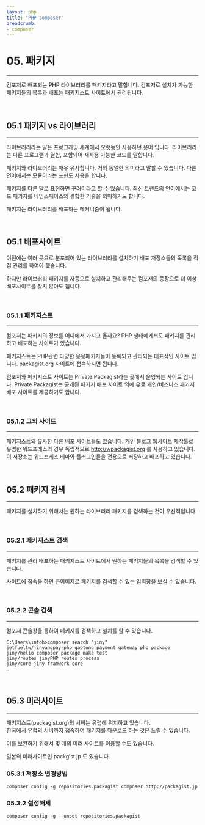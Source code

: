 ```yaml
---
layout: php
title: "PHP composer"
breadcrumb:
- composer
---
```


# 05. 패키지
---

컴포저로 배포되는 PHP 라이브러리를 패키지라고 말합니다. 컴포저로 설치가 가능한 패키지들의 목록과 배포는 패키지스트 사이트에서 관리됩니다.

<br>

## 05.1 패키지 vs 라이브러리
---
라이브러리라는 말은 프로그래밍 세계에서 오랫동안 사용하던 용어 입니다. 라이브러리는 다른 프로그램과 결합, 포함되어 재사용 가능한 코드를 말합니다.

패키지와 라이브러리는 매우 유사합니다. 거의 동일한 의미라고 말할 수 있습니다. 다른 언어에서는 모듈이라는 표현도 사용을 합니다. 

패키지를 다른 말로 표현하면 꾸러미라고 할 수 있습니다. 최신 트랜드의 언어에서는 코드 패키지를 네임스페이스와 결합한 기술을 의미하기도 합니다.

패키지는 라이브러리를 배포하는 메커니즘이 됩니다.

<br>

## 05.1 배포사이트
이전에는 여러 곳으로 분포되어 있는 라이브러리를 설치하기 배포 저장소들의 목록을 직접 관리를 하여야 했습니다.

하지만 라이브러리 패키지를 자동으로 설치하고 관리해주는 컴포저의 등장으로 더 이상 배포사이트를 찾지 않아도 됩니다. 

<br>

### 05.1.1 패키지스트
---
컴포저는 패키지의 정보를 어디에서 가지고 올까요? PHP 생태에게서도 패키지를 관리하고 배포하는 사이트가 있습니다.

페키지스트는 PHP관련 다양한 응용패키지들이 등록되고 관리되는 대표적인 사이트 입니다. packagist.org 사이트에 접속하시면 됩니다. 

 

컴포저와 페키지스트 사이트는 Private Packagist라는 곳에서 운영되는 사이트 입니다. Private Packagist는 공개된 페키지 배포 사이트 외에 유료 개인/비즈니스 패키지 배포 사이트를 제공하기도 합니다.

<br>

### 05.1.2 그외 사이트
---
패키지스트와 유사한 다른 배포 사이트들도 있습니다. 개인 블로그 웹사이트 제작툴로 유명한 워드프레스의 경우 독립적으로 http://wpackagist.org 를 사용하고 있습니다. 이 저장소는 워드프레스 테마와 플러그인들을 전용으로 저장하고 배포하고 있습니다.

 
<br>

## 05.2 패키지 검색
---
패키지를 설치하기 위해서는 원하는 라이브러리 패키지를 검색하는 것이 우선적입니다.

<br>

### 05.2.1 페키지스트 검색
---
패키지를 관리 배포하는 패키지스트 사이트에서 원하는 패키지들의 목록을 검색할 수 있습니다.

사이트에 접속을 하면 큰이미지로 페키지를 검색할 수 있는 입력창을 보실 수 있습니다.
 
<br>

### 05.2.2 콘솔 검색
---
컴포저 콘솔창을 통하여 페키지를 검색하고 설치를 할 수 있습니다.

```
C:\Users\infoh>composer search "jiny"
jetfueltw/jinyangpay-php gaotong payment gateway php package
jiny/hello composer package make test
jiny/routes jinyPHP routes process
jiny/core jiny framwork core
…
```

<br>

## 05.3 미러사이트
---
패키지스트(packagist.org)의 서버는 유럽에 위치하고 있습니다.  
한국에서 유럽의 서버까지 접속하여 패키지를 다운로드 하는 것은 느릴 수 있습니다.

이를 보완하기 위해서 몇 개의 미러 사이트를 이용할 수도 있습니다.

일본의 미러사이트인 packgist.jp 도 있습니다.


### 05.3.1 저장소 변경방법

```
composer config -g repositories.packagist composer http://packagist.jp
```


### 05.3.2 설정해제
```
composer config -g --unset repositories.packagist
```



